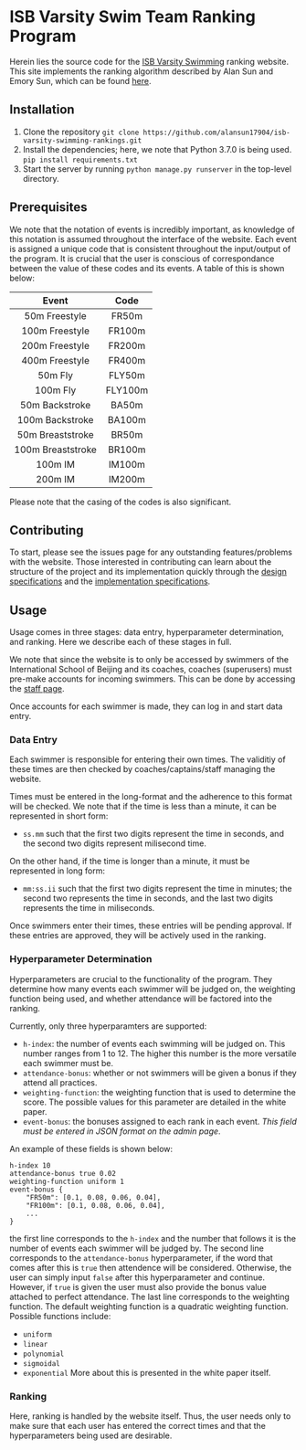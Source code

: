 # ISB Varsity Swim Team Ranking Program 
Herein lies the source code for the [ISB Varsity Swimming](https://isbswim.herokuapp.com/)
ranking website. This site implements the ranking algorithm described by Alan Sun and
Emory Sun, which can be found [here](https://github.com/alansun17904/isb-varsity-swimming-rankings/blob/main/static/ranker/an-algorithm-for-varsity-swim-team-selection.pdf).
## Installation
1. Clone the repository `git clone https://github.com/alansun17904/isb-varsity-swimming-rankings.git`
2. Install the dependencies; here, we note that Python 3.7.0 is being used. `pip install requirements.txt`
3. Start the server by running `python manage.py runserver` in the top-level directory.

## Prerequisites
We note that the notation of events is incredibly important, as knowledge of this 
notation is assumed throughout the interface of the website. Each event is 
assigned a unique code that is consistent throughout the input/output of the
program. It is crucial that the user is conscious of correspondance between
the value of these codes and its events. A table of this is shown below:

| Event | Code |
|:-----:|:----:|
|50m Freestyle|FR50m|
|100m Freestyle|FR100m|
|200m Freestyle|FR200m|
|400m Freestyle|FR400m|
|50m Fly|FLY50m|
|100m Fly|FLY100m|
|50m Backstroke|BA50m|
|100m Backstroke|BA100m|
|50m Breaststroke|BR50m|
|100m Breaststroke|BR100m|
|100m IM| IM100m|
|200m IM| IM200m|

Please note that the casing of the codes is also significant.

## Contributing
To start, please see the issues page for any outstanding features/problems with the website.
Those interested in contributing can learn about the structure of the project and its implementation
quickly through the [design specifications](https://github.com/alansun17904/isb-varsity-swimming-rankings/blob/main/DESIGN.md)
and the [implementation specifications]().

## Usage
Usage comes in three stages: data entry, hyperparameter determination, and ranking.
Here we describe each of these stages in full. 

We note that since the website is to only be accessed by swimmers of the International
School of Beijing and its coaches, coaches (superusers) must pre-make accounts for incoming 
swimmers. This can be done by accessing the [staff page](https://isbswim.herokuapp.com/admin/).

Once accounts for each swimmer is made, they can log in and start data entry.

### Data Entry
Each swimmer is responsible for entering their own times. The validitiy of these times are then 
checked by coaches/captains/staff managing the website. 

Times must be entered in the long-format and the adherence to this format will be checked. 
We note that if the time is less than a minute, it can be represented in short form:
- `ss.mm`
such that the first two digits represent the time in seconds, and the second two
digits represent milisecond time.

On the other hand, if the time is longer than a minute, it must be represented in 
long form:
- `mm:ss.ii`
such that the first two digits represent the time in minutes; the second two
represents the time in seconds, and the last two digits represents the time in miliseconds.

Once swimmers enter their times, these entries will be pending approval. If these entries are
approved, they will be actively used in the ranking. 

### Hyperparameter Determination
Hyperparameters are crucial to the functionality of the program. They determine how many 
events each swimmer will be judged on, the weighting function being used, and whether
attendance will be factored into the ranking. 

Currently, only three hyperparamters are supported:
- `h-index`: the number of events each swimming will be judged on. This number ranges
from 1 to 12. The higher this number is the more versatile each swimmer must be.
- `attendance-bonus`: whether or not swimmers will be given a bonus if they
attend all practices.
- `weighting-function`: the weighting function that is used to determine the score. 
The possible values for this parameter are detailed in the white paper.
- `event-bonus`: the bonuses assigned to each rank in each event. *This field must be
entered in JSON format on the admin page*.

An example of these fields is shown below:
```
h-index 10
attendance-bonus true 0.02
weighting-function uniform 1
event-bonus {
    "FR50m": [0.1, 0.08, 0.06, 0.04],
    "FR100m": [0.1, 0.08, 0.06, 0.04],
    ...
}
```

the first line corresponds to the `h-index` and the number that follows it is the
number of events each swimmer will be judged by. The second line corresponds to the
`attendance-bonus` hyperparameter, if the word that comes after this is `true` then
attendence will be considered. Otherwise, the user can simply input `false` after this
hyperparameter and continue. However, if `true` is given the user must also provide the
bonus value attached to perfect attendance. The last line corresponds to the weighting
function. The default weighting function is a quadratic weighting function. Possible 
functions include:
- `uniform`
- `linear`
- `polynomial`
- `sigmoidal`
- `exponential`
More about this is presented in the white paper itself.

### Ranking
Here, ranking is handled by the website itself. Thus, the user needs only to make sure that 
each user has entered the correct times and that the hyperparameters being used are desirable. 
